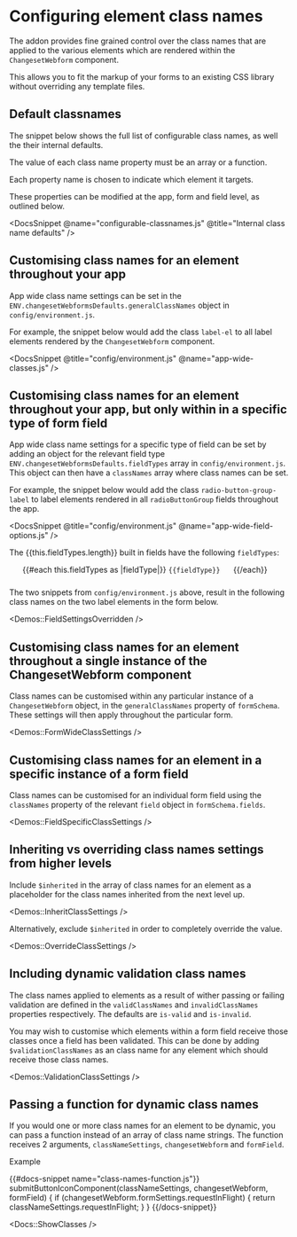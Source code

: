# Configuring element class names

The addon provides fine grained control over the class names that are applied to the various elements which are rendered within the `ChangesetWebform` component.

This allows you to fit the markup of your forms to an existing CSS library without overriding any template files.

## Default classnames

The snippet below shows the full list of configurable class names, as well the their internal defaults.

The value of each class name property must be an array or a function.

Each property name is chosen to indicate which element it targets.

These properties can be modified at the app, form and field level, as outlined below.

<DocsSnippet @name="configurable-classnames.js" @title="Internal class name defaults" />

## Customising class names for an element throughout your app

App wide class name settings can be set in the `ENV.changesetWebformsDefaults.generalClassNames` object in `config/environment.js`.

For example, the snippet below would add the class `label-el` to all label elements rendered by the `ChangesetWebform` component.

<DocsSnippet @title="config/environment.js" @name="app-wide-classes.js" />

## Customising class names for an element throughout your app, but only within in a specific type of form field

App wide class name settings for a specific type of field can be set by adding an object for the relevant field type `ENV.changesetWebformsDefaults.fieldTypes` array in `config/environment.js`. This object can then have a `classNames` array where class names can be set.

For example, the snippet below would add the class `radio-button-group-label` to label elements rendered in all `radioButtonGroup` fields throughout the app.

<DocsSnippet @title="config/environment.js" @name="app-wide-field-options.js" />

The {{this.fieldTypes.length}} built in fields have the following `fieldTypes`:

<ul>
{{#each this.fieldTypes as |fieldType|}}
  <code style="display: inline-block; margin: 0 20px 10px 0;">{{fieldType}}</code>
{{/each}}
</ul>

The two snippets from `config/environment.js` above, result in the following class names on the two label elements in the form below.

<Demos::FieldSettingsOverridden />

## Customising class names for an element throughout a single instance of the ChangesetWebform component

Class names can be customised within any particular instance of a `ChangesetWebform` object, in the `generalClassNames` property of `formSchema`. These settings will then apply throughout the particular form.

<Demos::FormWideClassSettings />

## Customising class names for an element in a specific instance of a form field

Class names can be customised for an individual form field using the `classNames` property of the relevant `field` object in `formSchema.fields`.

<Demos::FieldSpecificClassSettings />

## Inheriting vs overriding class names settings from higher levels

Include `$inherited` in the array of class names for an element as a placeholder for the class names inherited from the next level up.

<Demos::InheritClassSettings />

Alternatively, exclude `$inherited` in order to completely override the value.

<Demos::OverrideClassSettings />

## Including dynamic validation class names

The class names applied to elements as a result of wither passing or failing validation are defined in the `validClassNames` and `invalidClassNames` properties respectively. The defaults are `is-valid` and `is-invalid`.

You may wish to customise which elements within a form field receive those classes once a field has been validated. This can be done by adding `$validationClassNames` as an class name for any element which should receive those class names.

<Demos::ValidationClassSettings />

## Passing a function for dynamic class names

<!-- TODO document when this runs -->

If you would one or more class names for an element to be dynamic, you can pass a function instead of an array of class name strings. The function receives 2 arguments, `classNameSettings`, `changesetWebform` and `formField`.

Example

{{#docs-snippet name="class-names-function.js"}}
submitButtonIconComponent(classNameSettings, changesetWebform, formField) {
if (changesetWebform.formSettings.requestInFlight) {
return classNameSettings.requestInFlight;
}
}
{{/docs-snippet}}

<Docs::ShowClasses />
